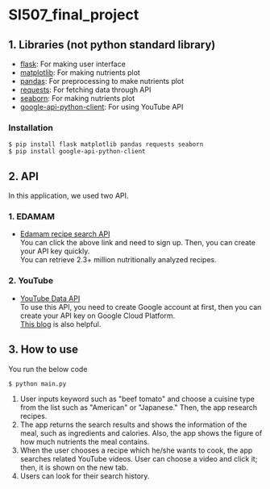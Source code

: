 # SI507_final_project
## 1. Libraries (not python standard library)
* [flask](https://flask.palletsprojects.com/en/1.1.x/): For making user interface
* [matplotlib](https://matplotlib.org): For making nutrients plot
* [pandas](https://pandas.pydata.org): For preprocessing to make nutrients plot
* [requests](https://docs.python-requests.org/en/master/): For fetching data through API
* [seaborn](https://seaborn.pydata.org): For making nutrients plot
* [google-api-python-client](https://github.com/googleapis/google-api-python-client): For using YouTube API  
### Installation
```shell
$ pip install flask matplotlib pandas requests seaborn
$ pip install google-api-python-client
```

## 2. API
In this application, we used two API.
### 1. EDAMAM
* [Edamam recipe search API](https://developer.edamam.com/admin)  
You can click the above link and need to sign up. Then, you can create your API key quickly.  
You can retrieve 2.3+ million nutritionally analyzed recipes.  

### 2. YouTube
* [YouTube Data API](https://developers.google.com/youtube/v3)  
To use this API, you need to create Google account at first, then you can create your API key on Google Cloud Platform.  
[This blog](https://blog.hubspot.com/website/how-to-get-youtube-api-key) is also helpful.  

## 3. How to use
You run the below code  
```shell
$ python main.py
```
1. User inputs keyword such as "beef tomato" and choose a cuisine type from the list such as "American" or "Japanese." Then, the app research recipes.  
2. The app returns the search results and shows the information of the meal, such as ingredients and calories. Also, the app shows the figure of how much nutrients the meal contains.  
3. When the user chooses a recipe which he/she wants to cook, the app searches related YouTube videos. User can choose a video and click it; then, it is shown on the new tab.  
4. Users can look for their search history.

